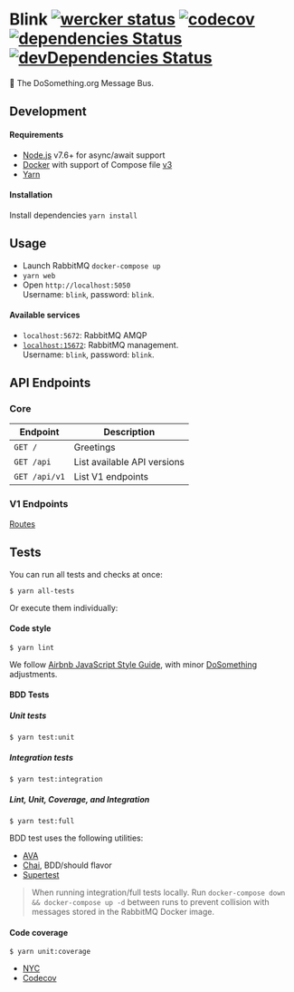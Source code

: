 # Blink [![wercker status](https://app.wercker.com/status/8b53bf996a3fb29015bf656b95aa1866/s/master "wercker status")](https://app.wercker.com/project/byKey/8b53bf996a3fb29015bf656b95aa1866) [![codecov](https://codecov.io/gh/DoSomething/blink/branch/master/graph/badge.svg)](https://codecov.io/gh/DoSomething/blink) [![dependencies Status](https://david-dm.org/DoSomething/blink/status.svg)](https://david-dm.org/DoSomething/blink) [![devDependencies Status](https://david-dm.org/DoSomething/blink/dev-status.svg)](https://david-dm.org/DoSomething/blink?type=dev)

:postbox: The DoSomething.org Message Bus.

## Development

#### Requirements
- [Node.js](https://nodejs.org/en/download/) v7.6+ for async/await support
- [Docker](https://www.docker.com/products/overview) with support
  of Compose file [v3](https://docs.docker.com/compose/compose-file/#/versioning)
- [Yarn](https://yarnpkg.com/en/)

#### Installation
Install dependencies `yarn install`

## Usage
- Launch RabbitMQ `docker-compose up`
- `yarn web`
- Open `http://localhost:5050`  
  Username: `blink`, password: `blink`.

#### Available services
- `localhost:5672`: RabbitMQ AMQP
- [`localhost:15672`](http://localhost:15672): RabbitMQ management.  
  Username: `blink`, password: `blink`.

## API Endpoints
### Core
| Endpoint                    | Description                 |
| --------------------------- | --------------------------- |
| `GET /`                     | Greetings                   |
| `GET /api`                  | List available API versions |
| `GET /api/v1`               | List V1 endpoints           |

### V1 Endpoints
[Routes](https://github.com/DoSomething/blink/wiki/Routes)

## Tests

You can run all tests and checks at once:

```
$ yarn all-tests
```

Or execute them individually:

#### Code style

```
$ yarn lint
```

We follow [Airbnb JavaScript Style Guide](https://github.com/airbnb/javascript),
with minor [DoSomething](https://github.com/DoSomething/eslint-config) adjustments.

#### BDD Tests

##### Unit tests
```
$ yarn test:unit
```

##### Integration tests
```
$ yarn test:integration
```

##### Lint, Unit, Coverage, and Integration
```
$ yarn test:full
```

BDD test uses the following utilities:
- [AVA](https://github.com/avajs/ava)
- [Chai](http://chaijs.com/), BDD/should flavor
- [Supertest](https://github.com/visionmedia/supertest)

> When running integration/full tests locally. Run `docker-compose down && docker-compose up -d` between
runs to prevent collision with messages stored in the RabbitMQ Docker image.

#### Code coverage

```
$ yarn unit:coverage
```

- [NYC](https://github.com/istanbul/nyc)
- [Codecov](https://codecov.io/)
